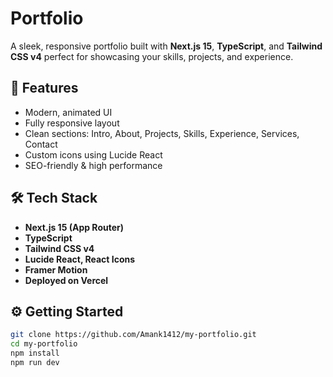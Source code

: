 # Portfolio

A sleek, responsive portfolio built with **Next.js 15**, **TypeScript**, and **Tailwind CSS v4** perfect for showcasing your skills, projects, and experience.

## 🚀 Features
- Modern, animated UI
- Fully responsive layout
- Clean sections: Intro, About, Projects, Skills, Experience, Services, Contact
- Custom icons using Lucide React
- SEO-friendly & high performance

## 🛠 Tech Stack
- **Next.js 15 (App Router)**
- **TypeScript**
- **Tailwind CSS v4**
- **Lucide React, React Icons**
- **Framer Motion**
- **Deployed on Vercel**

## ⚙️ Getting Started

```bash
git clone https://github.com/Amank1412/my-portfolio.git
cd my-portfolio
npm install
npm run dev

